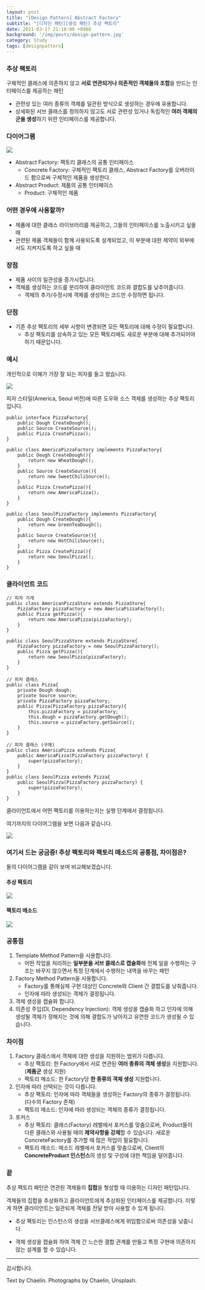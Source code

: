 ```yaml
---
layout: post
title: "[Design Pattern] Abstract Factory"
subtitle: "[디자인 패턴][생성 패턴] 추상 팩토리"
date: 2021-03-17 21:18:00 +0900
background: '/img/posts/design-pattern.jpg'
category: Study
tags: [designpattern]
---
```

### 추상 팩토리
구체적인 클래스에 의존하지 않고 **서로 연관되거나 의존적인 객체들의 조합**을 만드는 인터페이스를 제공하는 패턴

- 관련성 있는 여러 종류의 객체를 일관된 방식으로 생성하는 경우에 유용합니다.
- 상세화된 서브 클래스를 정의하지 않고도 서로 관련성 있거나 독립적인 **여러 객체의 군을 생성**하기 위한 인터페이스를 제공합니다.

### 다이어그램
<img class="img-fluid" src="/img/posts/inPost/abstractFactory.png">

* Abstract Factory: 팩토리 클래스의 공통 인터페이스
    - Concrete Factory: 구체적인 팩토리 클래스, Abstract Factory를 오버라이드 함으로써 구체적인 제품을 생성한다.
* Abstract Product: 제품의 공통 인터페이스
    - Product: 구체적인 제품

### 어떤 경우에 사용할까?
* 제품에 대한 클래스 라이브러리를 제공하고, 그들의 인터페이스를 노출시키고 싶을 때
* 관련된 제품 객체들이 함께 사용되도록 설계되었고, 이 부분에 대한 제약이 외부에서도 지켜지도록 하고 싶을 때

### 장점
* 제품 사이의 일관성을 증가시킵니다.
* 객체를 생성하는 코드를 분리하여 클라이언트 코드와 결합도를 낮추어줍니다.
    - 객체의 추가/수정시에 객체를 생성하는 코드만 수정하면 됩니다.

### 단점
* 기존 추상 팩토리의 세부 사항이 변경되면 모든 팩토리에 대해 수정이 필요합니다.
    - 추상 팩토리를 상속하고 있는 모든 팩토리에도 새로운 부분에 대해 추가되어야 하기 때문입니다.

### 예시
개인적으로 이해가 가장 잘 되는 피자를 들고 왔습니다.

<img class="img-fluid" src="/img/posts/inPost/abstractFactory-02.png">

피자 스타일(America, Seoul 버전)에 따른 도우와 소스 객체를 생성하는 추상 팩토리입니다. 

```
public interface PizzaFactory{
    public Dough CreateDough();
    public Source CreateSource();
    public Pizza CreatePizza();
}
```

```
public class AmericaPizzaFactory implements PizzaFactory{
    public Dough CreateDough(){
        return new WheatDough();
    }
    public Source CreateSource(){
        return new SweetChiliSource();
    }
    public Pizza CreatePizza(){
        return new AmericaPizza();
    }
}
```

```
public class SeoulPizzaFactory implements PizzaFactory{
    public Dough CreateDough(){
        return new GreenTeaDough();
    }
    public Source CreateSource(){
        return new HotChiliSource();
    }
    public Pizza CreatePizza(){
        return new SeoulPizza();
    }
}
```

### 클라이언트 코드
```
// 피자 가게
public class AmericanPizzaStore extends PizzaStore{
    PizzaFactory pizzaFactory = new AmericaPizzaFactory();
    public Pizza getPizza(){
        return new AmericaPizza(pizzaFactory);
    }
}

public class SeoulPizzaStore extends PizzaStore{
    PizzaFactory pizzaFactory = new SeoulPizzaFactory();
    public Pizza getPizza(){
        return new SeoulPizza(pizzaFactory);
    }
}
```

```
// 피자 클래스
public class Pizza{
    private Dough dough;
    private Source source;
    private PizzaFactory pizzaFactory;
    public Pizza(PizzaFactory pizzaFactory){
        this.pizzaFactory = pizzaFactory;
        this.dough = pizzaFactory.getDough();
        this.source = pizzaFactory.getSource();
    }
}

// 피자 클래스 (구체)
public class AmericaPizza extends Pizza{
    public AmericaPizza(PizzaFactory pizzaFactory) {
        super(pizzaFactory);
    }
}
public class SeoulPizza extends Pizza{
    public SeoulPizza(PizzaFactory pizzaFactory) {
        super(pizzaFactory);
    }
}
```

클라이언트에서 어떤 팩토리를 이용하는지는 실행 단계에서 결정됩니다. 

여기까지의 다이어그램을 보면 다음과 같습니다.

<img class="img-fluid" src="/img/posts/inPost/abstractFactory-03.png">

### 여기서 드는 궁금증! 추상 팩토리와 팩토리 메소드의 공통점, 차이점은?
둘의 다이어그램을 같이 보며 비교해보겠습니다.

#### 추상 팩토리
<img class="img-fluid" src="/img/posts/inPost/abstractFactory.png">

#### 팩토리 메소드
<img class="img-fluid" src="/img/posts/inPost/factory-method-01.png">

### 공통점
1. Template Method Pattern을 사용합니다.
    - 어떤 작업을 처리하는 **일부분을 서브 클래스로 캡슐화**해 전체 일을 수행하는 구조는 바꾸지 않으면서 특정 단계에서 수행하는 내역을 바꾸는 패턴
2. Factory Method Pattern을 사용합니다.
    - Factory를 통해실제 구현 대상인 Concrete와 Client 간 결합도를 낮춰줍니다.
    - 인자에 따라 생성되는 객체가 결정됩니다.
3. 객체 생성을 캡슐화 합니다.
4. 의존성 주입(DI, Dependency Injection): 객체 생성을 캡슐화 하고 인자에 의해 생성될 객체가 정해지는 것에 의해 결합도가 낮아지고 유연한 코드가 생성될 수 있습니다.

### 차이점
1. Factory 클래스에서 객체에 대한 생성을 지원하는 범위가 다릅니다.
    * 추상 팩토리: 한 Factory에서 서로 연관된 **여러 종류의 객체 생성**을 지원합니다. (**제품군** 생성 지원)
    * 팩토리 메소드: 한 Factory당 **한 종류의 객체 생성** 지원합니다.
2. 인자에 따라 선택되는 것이 다릅니다.
    * 추상 팩토리: 인자에 따라 객체들을 생성하는 Factory의 종류가 결정됩니다. (다수의 Factory 존재)
    * 팩토리 메소드: 인자에 따라 생성되는 객체의 종류가 결정됩니다.
3. 포커스
    * 추상 팩토리: 클래스(Factory) 레벨에서 포커스를 맞춤으로써, Product들이 다른 클래스와 사용될 때의 **제약사항을 강제**할 수 있습니다. 새로운 ConcreteFactory를 추가할 때 많은 작업이 필요합니다.
    * 팩토리 메소드: 메소드 레벨에서 포커스를 맞춤으로써, Client의 **ConcreteProduct 인스턴스**의 생성 및 구성에 대한 책임을 덜어줍니다.

### 끝
추상 팩토리 패턴은 연관된 객체들의 **집합**을 형성할 때 이용하는 디자인 패턴입니다.

객체들의 집합을 추상화하고 클라이언트에게 추상화된 인터페이스를 제공합니다. 이렇게 하면 클라이언트는 일관되게 객체를 전달 받아 사용할 수 있게 됩니다.

* 추상 팩토리는 인스턴스의 생성을 서브클래스에게 위임함으로써 의존성을 낮춥니다.

* 객체 생성을 캡슐화 하여 객체 간 느슨한 결합 관계를 만들고 특정 구현에 의존하지 않는 설계를 할 수 있습니다.

*****

감사합니다.

<p class = "placeholder">Text by Chaelin. Photographs by Chaelin, Unsplash.</p>